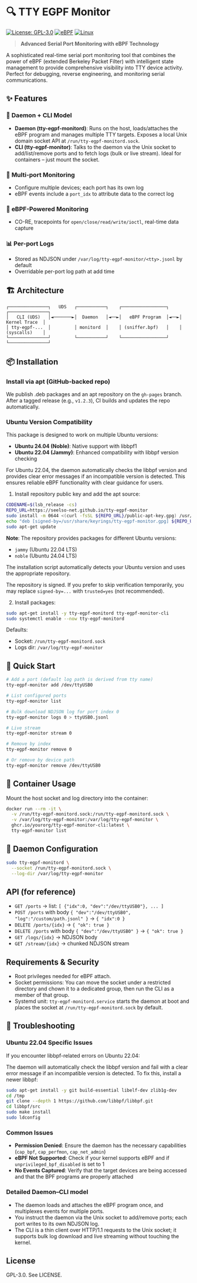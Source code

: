 # 🔍 TTY EGPF Monitor

[![License: GPL-3.0](https://img.shields.io/badge/License-GPL%203.0-green.svg)](https://www.gnu.org/licenses/gpl-3.0)
[![eBPF](https://img.shields.io/badge/eBPF-CO--RE-blue.svg)](https://ebpf.io/)
[![Linux](https://img.shields.io/badge/Linux-Kernel-orange.svg)](https://www.kernel.org/)

> **Advanced Serial Port Monitoring with eBPF Technology**

A sophisticated real-time serial port monitoring tool that combines the power of eBPF (extended Berkeley Packet Filter) with intelligent state management to provide comprehensive visibility into TTY device activity. Perfect for debugging, reverse engineering, and monitoring serial communications.

## ✨ Features

### 🚀 **Daemon + CLI Model**
- **Daemon (tty-egpf-monitord)**: Runs on the host, loads/attaches the eBPF program and manages multiple TTY targets. Exposes a local Unix domain socket API at `/run/tty-egpf-monitord.sock`.
- **CLI (tty-egpf-monitor)**: Talks to the daemon via the Unix socket to add/list/remove ports and to fetch logs (bulk or live stream). Ideal for containers – just mount the socket.

### 🚦 **Multi-port Monitoring**
- Configure multiple devices; each port has its own log
- eBPF events include a `port_idx` to attribute data to the correct log

### 🔧 **eBPF-Powered Monitoring**
- CO-RE, tracepoints for `open/close/read/write/ioctl`, real-time data capture

### 📊 **Per-port Logs**
- Stored as NDJSON under `/var/log/tty-egpf-monitor/<tty>.jsonl` by default
- Overridable per-port log path at add time

## 🏗️ Architecture

```
┌───────────────┐   UDS   ┌───────────┐    ┌─────────────────┐    ┌───────────────┐
│   CLI (UDS)   │◄───────►│  Daemon   │◄──►│   eBPF Program  │◄──►│ Kernel Trace  │
│ tty-egpf-...  │         │ monitord  │    │ (sniffer.bpf)   │    │ (syscalls)    │
└───────────────┘         └───────────┘    └─────────────────┘    └───────────────┘
```

## 📦 Installation

### Install via apt (GitHub-backed repo)
We publish .deb packages and an apt repository on the `gh-pages` branch. After a tagged release (e.g., `v1.2.3`), CI builds and updates the repo automatically.

### Ubuntu Version Compatibility

This package is designed to work on multiple Ubuntu versions:

- **Ubuntu 24.04 (Noble)**: Native support with libbpf1
- **Ubuntu 22.04 (Jammy)**: Enhanced compatibility with libbpf version checking

For Ubuntu 22.04, the daemon automatically checks the libbpf version and provides clear error messages if an incompatible version is detected. This ensures reliable eBPF functionality with clear guidance for users.

1) Install repository public key and add the apt source:
```bash
CODENAME=$(lsb_release -cs)
REPO_URL=https://seelso-net.github.io/tty-egpf-monitor
sudo install -m 0644 <(curl -fsSL ${REPO_URL}/public-apt-key.gpg) /usr/share/keyrings/tty-egpf-monitor.gpg
echo "deb [signed-by=/usr/share/keyrings/tty-egpf-monitor.gpg] ${REPO_URL} ${CODENAME} main" | sudo tee /etc/apt/sources.list.d/tty-egpf-monitor.list
sudo apt-get update
```

**Note**: The repository provides packages for different Ubuntu versions:
- `jammy` (Ubuntu 22.04 LTS)
- `noble` (Ubuntu 24.04 LTS)

The installation script automatically detects your Ubuntu version and uses the appropriate repository.

The repository is signed. If you prefer to skip verification temporarily, you may replace `signed-by=...` with `trusted=yes` (not recommended).

2) Install packages:
```bash
sudo apt-get install -y tty-egpf-monitord tty-egpf-monitor-cli
sudo systemctl enable --now tty-egpf-monitord
```

Defaults:
- Socket: `/run/tty-egpf-monitord.sock`
- Logs dir: `/var/log/tty-egpf-monitor`

## 🚀 Quick Start

```bash
# Add a port (default log path is derived from tty name)
tty-egpf-monitor add /dev/ttyUSB0

# List configured ports
tty-egpf-monitor list

# Bulk download NDJSON log for port index 0
tty-egpf-monitor logs 0 > ttyUSB0.jsonl

# Live stream
tty-egpf-monitor stream 0

# Remove by index
tty-egpf-monitor remove 0

# Or remove by device path
tty-egpf-monitor remove /dev/ttyUSB0
```

## 🐳 Container Usage
Mount the host socket and log directory into the container:
```bash
docker run --rm -it \
  -v /run/tty-egpf-monitord.sock:/run/tty-egpf-monitord.sock \
  -v /var/log/tty-egpf-monitor:/var/log/tty-egpf-monitor \
  ghcr.io/yourorg/tty-egpf-monitor-cli:latest \
  tty-egpf-monitor list
```

## 🔌 Daemon Configuration
```bash
sudo tty-egpf-monitord \
  --socket /run/tty-egpf-monitord.sock \
  --log-dir /var/log/tty-egpf-monitor
```

## API (for reference)
- `GET /ports` → list: `[ {"idx":0, "dev":"/dev/ttyUSB0"}, ... ]`
- `POST /ports` with body `{ "dev":"/dev/ttyUSB0", "log":"/custom/path.jsonl" }` → `{ "idx":0 }`
- `DELETE /ports/{idx}` → `{ "ok": true }`
- `DELETE /ports` with body `{ "dev":"/dev/ttyUSB0" }` → `{ "ok": true }`
- `GET /logs/{idx}` → NDJSON body
- `GET /stream/{idx}` → chunked NDJSON stream

## Requirements & Security
- Root privileges needed for eBPF attach.
- Socket permissions: You can move the socket under a restricted directory and chown it to a dedicated group, then run the CLI as a member of that group.
- Systemd unit: `tty-egpf-monitord.service` starts the daemon at boot and places the socket at `/run/tty-egpf-monitord.sock` by default.

## 🔧 Troubleshooting

### Ubuntu 22.04 Specific Issues

If you encounter libbpf-related errors on Ubuntu 22.04:

The daemon will automatically check the libbpf version and fail with a clear error message if an incompatible version is detected. To fix this, install a newer libbpf:

```bash
sudo apt-get install -y git build-essential libelf-dev zlib1g-dev
cd /tmp
git clone --depth 1 https://github.com/libbpf/libbpf.git
cd libbpf/src
sudo make install
sudo ldconfig
```

### Common Issues

- **Permission Denied**: Ensure the daemon has the necessary capabilities (`cap_bpf`, `cap_perfmon`, `cap_net_admin`)
- **eBPF Not Supported**: Check if your kernel supports eBPF and if `unprivileged_bpf_disabled` is set to 1
- **No Events Captured**: Verify that the target devices are being accessed and that the BPF programs are properly attached

### Detailed Daemon–CLI model
- The daemon loads and attaches the eBPF program once, and multiplexes events for multiple ports.
- You instruct the daemon via the Unix socket to add/remove ports; each port writes to its own NDJSON log.
- The CLI is a thin client over HTTP/1.1 requests to the Unix socket; it supports bulk log download and live streaming without touching the kernel.

## License
GPL-3.0. See LICENSE.
